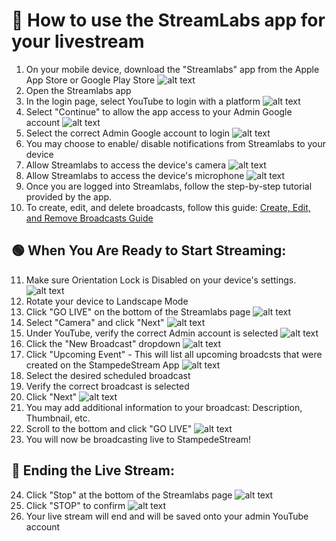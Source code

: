 # 📱 How to use the StreamLabs app for your livestream
 
1. On your mobile device, download the "Streamlabs" app from the Apple App Store or Google Play Store
    ![alt text](tutorialImages/image-8.png)
2. Open the Streamlabs app
3. In the login page, select YouTube to login with a platform
    ![alt text](tutorialImages/image-9.png)
4. Select "Continue" to allow the app access to your Admin Google account
    ![alt text](tutorialImages/image-10.png)
5. Select the correct Admin Google account to login
    ![alt text](tutorialImages/image-11.png)
6. You may choose to enable/ disable notifications from Streamlabs to your device
7. Allow Streamlabs to access the device's camera
    ![alt text](tutorialImages/image-12.png)
8. Allow Streamlabs to access the device's microphone
    ![alt text](tutorialImages/image-13.png)
9. Once you are logged into Streamlabs, follow the step-by-step tutorial provided by the app.
10. To create, edit, and delete broadcasts, follow this guide: 
[Create, Edit, and Remove Broadcasts Guide](./Create,Edit,RemoveBroadcasts.md)

## 🟢 When You Are Ready to Start Streaming:
11. Make sure Orientation Lock is Disabled on your device's settings. 
    ![alt text](tutorialImages/image-14.png)
12. Rotate your device to Landscape Mode
13. Click "GO LIVE" on the bottom of the Streamlabs page
    ![alt text](tutorialImages/image-15.png)
14. Select "Camera" and click "Next"
    ![alt text](tutorialImages/image-16.png)
15. Under YouTube, verify the correct Admin account is selected
    ![alt text](tutorialImages/image-17.png)
16. Click the "New Broadcast" dropdown 
    ![alt text](tutorialImages/image-18.png)
17. Click "Upcoming Event" - This will list all upcoming broadcsts that were created on the StampedeStream App
    ![alt text](tutorialImages/image-19.png)
18. Select the desired scheduled broadcast
19. Verify the correct broadcast is selected
20. Click "Next"
    ![alt text](tutorialImages/image-20.png)
21. You may add additional information to your broadcast: Description, Thumbnail, etc.
22. Scroll to the bottom and click "GO LIVE"
    ![alt text](tutorialImages/image-21.png)
23. You will now be broadcasting live to StampedeStream!
    
## 🔴 Ending the Live Stream:
24. Click "Stop" at the bottom of the Streamlabs page
    ![alt text](tutorialImages/image-22.png)
25. Click "STOP" to confirm
    ![alt text](tutorialImages/image-23.png)
26. Your live stream will end and will be saved onto your admin YouTube account


